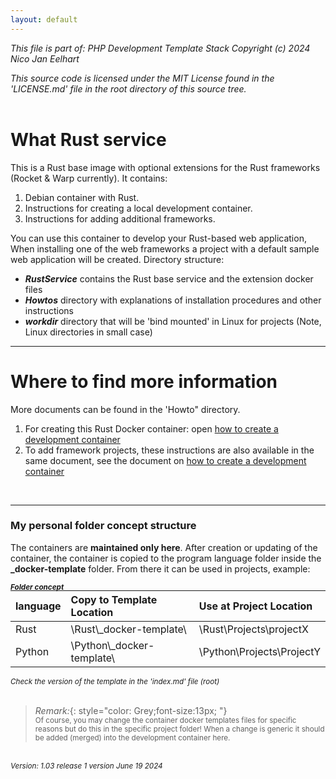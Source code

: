 ```yaml
---
layout: default
--- 
```


_This file is part of: PHP Development Template Stack_
_Copyright (c) 2024 Nico Jan Eelhart_

_This source code is licensed under the MIT License found in the  'LICENSE.md' file in the root directory of this source tree._
<br><br>

# What Rust service

This is a Rust base image with optional extensions for the Rust frameworks (Rocket & Warp currently). It contains:

1. Debian container with Rust.
1. Instructions for creating a local development container. 
1. Instructions for adding additional frameworks.

You can use this container to develop your Rust-based web application, When installing one of the web frameworks a project with a default sample web application will be created.
Directory structure:

- ***RustService*** contains the Rust base service and the extension docker files
- ***Howtos*** directory with explanations of installation procedures and other instructions         
- ***workdir*** directory that will be 'bind mounted' in Linux for projects (Note, Linux directories in small case)

----

# Where to find more information
More documents can be found in the 'Howto" directory. 
1. For creating this Rust Docker container: open [how to create a development container](./Howtos/Howto_Create_A_Dev_container) 
1. To add framework projects, these instructions are also available in the same document, see the document on [how to create a development container](./Howtos/Howto_Create_A_Dev_container) 

<br>

----

### My personal folder concept structure
The containers are **maintained only here**. After creation or updating of the container, the container is copied to the program language folder inside the   **\_docker-template** folder. From there it can be used in projects, example:

<small style="display: block; margin-bottom: -18px;"><b><i>Folder concept</i></b></small>

|**language**| **Copy to Template Location** | **Use at Project Location**|
|:--------| :-------------- | :-------------------- |
|Rust    | \Rust\\_docker-template\ 		| \Rust\Projects\projectX |
|Python  | \Python\\_docker-template\ 	| \Python\Projects\ProjectY |

<small><i>Check the version of the template in the 'index.md' file (root)</i></small> <br><br>


> *Remark:*{: style="color: Grey;font-size:13px; "} <br>
> <small>Of course, you may change the container docker templates files for specific reasons but do this in the specific project folder! When a change is generic it should be added (merged) into the development container here.</small>


<br>
<small><i>Version: 1.03 release 1 version June 19 2024 </i></small>

<!--
<br><br><br>
# Table of content
* Table of Contents
{:toc}
-->